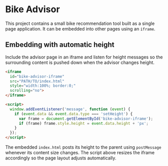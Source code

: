 # Bike Advisor

This project contains a small bike recommendation tool built as a single page application.
It can be embedded into other pages using an `iframe`.

## Embedding with automatic height

Include the advisor page in an iframe and listen for height messages so the
surrounding content is pushed down when the advisor changes height.

```html
<iframe
  id="bike-advisor-iframe"
  src="PATH/TO/index.html"
  style="width:100%; border:0;"
  scrolling="no">
</iframe>

<script>
  window.addEventListener('message', function (event) {
    if (event.data && event.data.type === 'setHeight') {
      var frame = document.getElementById('bike-advisor-iframe');
      if (frame) frame.style.height = event.data.height + 'px';
    }
  });
</script>
```

The embedded `index.html` posts its height to the parent using
`postMessage` whenever its content size changes. The script above resizes
the iframe accordingly so the page layout adjusts automatically.
